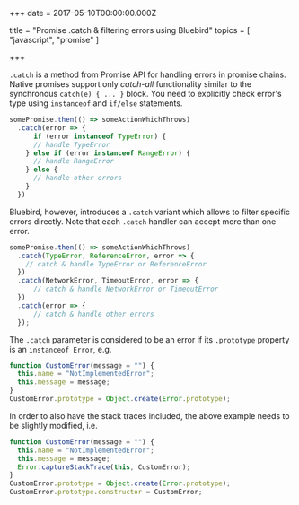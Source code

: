 
+++
date = 2017-05-10T00:00:00.000Z


title = "Promise .catch & filtering errors using Bluebird"
topics = [ "javascript", "promise" ]

+++

`.catch` is a method from Promise API for handling errors in promise chains. Native promises support only *catch-all* functionality similar to the synchronous `catch(e) { ... }` block. You need to explicitly check error's type using `instanceof` and `if/else` statements.

```js
somePromise.then(() => someActionWhichThrows)
  .catch(error => {
	  if (error instanceof TypeError) {
      // handle TypeError
    } else if (error instanceof RangeError) {
      // handle RangeError
    } else {
      // handle other errors
    }
  })
```

Bluebird, however, introduces a `.catch` variant which allows to filter specific errors directly.  Note that each `.catch` handler can accept more than one error.

```js
somePromise.then(() => someActionWhichThrows)
  .catch(TypeError, ReferenceError, error => {
    // catch & handle TypeError or ReferenceError
  })
  .catch(NetworkError, TimeoutError, error => {
	  // catch & handle NetworkError or TimeoutError
  })
  .catch(error => {
	  // catch & handle other errors
  });
```

The `.catch` parameter is considered to be an error if its `.prototype` property is an `instanceof Error`, e.g.

```js
function CustomError(message = "") {
  this.name = "NotImplementedError";
  this.message = message;
}
CustomError.prototype = Object.create(Error.prototype);
```

In order to also have the stack traces included, the above example needs to be slightly modified, i.e.

```js
function CustomError(message = "") {
  this.name = "NotImplementedError";
  this.message = message;
  Error.captureStackTrace(this, CustomError);
}
CustomError.prototype = Object.create(Error.prototype);
CustomError.prototype.constructor = CustomError;
```

